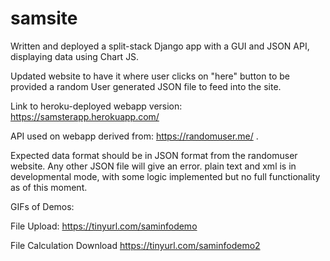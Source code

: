 # samsite
Written and deployed a split-stack Django app with a GUI and JSON API, displaying data using Chart JS.

Updated website to have it where user clicks on "here" button to be provided a random User generated JSON file to feed into the site.

Link to heroku-deployed webapp version:  https://samsterapp.herokuapp.com/

API used on webapp derived from: https://randomuser.me/ .

Expected data format should be in JSON format from the randomuser website. Any other JSON file will give an error.
plain text and xml is in developmental mode, with some logic implemented but no full functionality as of this moment. 

GIFs of Demos: 

File Upload:
https://tinyurl.com/saminfodemo 

File Calculation Download
https://tinyurl.com/saminfodemo2
